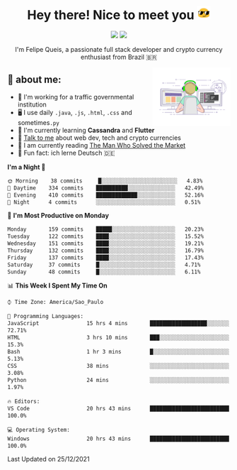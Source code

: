 
<h1 align="center">Hey there! Nice to meet you <img src="assets/sunglasses.gif" width="30"/></h1>

<p align="center">
  <a href="https://www.linkedin.com/in/fqueis"><img src="https://img.shields.io/badge/-LinkedIn-blue?style=flat&logo=Linkedin&logoColor=white" /></a>
  <a href="mailto:fqueis@gmail.com"><img src="https://img.shields.io/badge/-Gmail-c14438?style=flat&logo=Gmail&logoColor=white" /></a>
</p>

<p align="center">I'm Felipe Queis, a passionate full stack developer and crypto currency enthusiast from Brazil 🇧🇷</p>

<img width="35%" align="right" alt="fqueis" src="assets/profile.gif" /></p>

## 🤵 about me:

- 🏢 I'm working for a traffic governmental institution
- 🖥️ I use daily `.java`, `.js`, `.html`, `.css` and sometimes`.py`
- 🌱 I'm currently learning **Cassandra** and **Flutter**
- 💬 [Talk to me](https://github.com/fqueis/fqueis/discussions) about web dev, tech and crypto currencies
- 📖 I am currently reading [The Man Who Solved the Market](https://amzn.com/073521798X)
- 💭 Fun fact: ich lerne Deutsch 🇩🇪

<!--START_SECTION:waka-->
**I'm a Night 🦉** 

```text
🌞 Morning    38 commits     █░░░░░░░░░░░░░░░░░░░░░░░░   4.83% 
🌆 Daytime    334 commits    ██████████░░░░░░░░░░░░░░░   42.49% 
🌃 Evening    410 commits    █████████████░░░░░░░░░░░░   52.16% 
🌙 Night      4 commits      ░░░░░░░░░░░░░░░░░░░░░░░░░   0.51%

```
📅 **I'm Most Productive on Monday** 

```text
Monday       159 commits    █████░░░░░░░░░░░░░░░░░░░░   20.23% 
Tuesday      122 commits    ████░░░░░░░░░░░░░░░░░░░░░   15.52% 
Wednesday    151 commits    ████░░░░░░░░░░░░░░░░░░░░░   19.21% 
Thursday     132 commits    ████░░░░░░░░░░░░░░░░░░░░░   16.79% 
Friday       137 commits    ████░░░░░░░░░░░░░░░░░░░░░   17.43% 
Saturday     37 commits     █░░░░░░░░░░░░░░░░░░░░░░░░   4.71% 
Sunday       48 commits     █░░░░░░░░░░░░░░░░░░░░░░░░   6.11%

```


📊 **This Week I Spent My Time On** 

```text
⌚︎ Time Zone: America/Sao_Paulo

💬 Programming Languages: 
JavaScript               15 hrs 4 mins       ██████████████████░░░░░░░   72.71% 
HTML                     3 hrs 10 mins       ███░░░░░░░░░░░░░░░░░░░░░░   15.3% 
Bash                     1 hr 3 mins         █░░░░░░░░░░░░░░░░░░░░░░░░   5.13% 
CSS                      38 mins             ░░░░░░░░░░░░░░░░░░░░░░░░░   3.08% 
Python                   24 mins             ░░░░░░░░░░░░░░░░░░░░░░░░░   1.97%

🔥 Editors: 
VS Code                  20 hrs 43 mins      █████████████████████████   100.0%

💻 Operating System: 
Windows                  20 hrs 43 mins      █████████████████████████   100.0%

```


 Last Updated on 25/12/2021
<!--END_SECTION:waka-->
